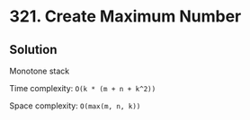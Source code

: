 # 321. Create Maximum Number

## Solution

Monotone stack

Time complexity: `O(k * (m + n + k^2))`

Space complexity: `O(max(m, n, k))`
